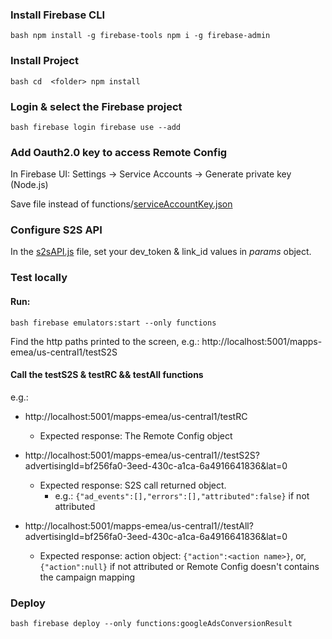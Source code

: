 
  
    
### Install Firebase CLI    
 ```
 bash npm install -g firebase-tools npm i -g firebase-admin
 ```    
   
### Install Project   
```
bash cd  <folder> npm install
 ```   

### Login & select the Firebase project 
```
bash firebase login firebase use --add   
``` 
### Add Oauth2.0 key to access Remote Config    

In Firebase UI: Settings -> Service Accounts -> Generate private key (Node.js)   
  
Save file instead of functions/[serviceAccountKey.json](https://github.com/liorkup/glootie-function/blob/master/functions/serviceAccountKey.json "serviceAccountKey.json")   
    
### Configure S2S API   
 
In the [s2sAPI.js](https://github.com/liorkup/glootie-function/blob/master/functions/s2sAPI.js "s2sAPI.js") file, set your dev_token & link_id values in _params_ object.  
    
### Test locally 

#### Run:

``` 
bash firebase emulators:start --only functions 
``` 

Find the http paths printed to the screen, e.g.: http://localhost:5001/mapps-emea/us-central1/testS2S  
  
#### Call the testS2S & testRC && testAll functions

e.g.:   
  
- http://localhost:5001/mapps-emea/us-central1/testRC   
  - Expected response: The Remote Config object  
  
- http://localhost:5001/mapps-emea/us-central1//testS2S?advertisingId=bf256fa0-3eed-430c-a1ca-6a4916641836&lat=0  
  - Expected response: S2S call returned object. 
	  - e.g.: ```{"ad_events":[],"errors":[],"attributed":false}``` if not attributed
     
- http://localhost:5001/mapps-emea/us-central1//testAll?advertisingId=bf256fa0-3eed-430c-a1ca-6a4916641836&lat=0  
  - Expected response: action object: ```{"action":<action name>}```, or, ```{"action":null}``` if not attributed or Remote Config doesn't contains the campaign mapping  
  
  
### Deploy 

```
bash firebase deploy --only functions:googleAdsConversionResult 
```
